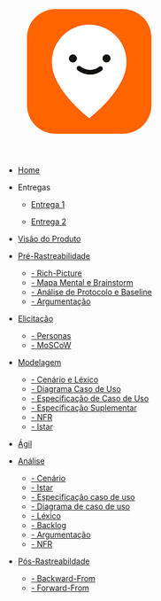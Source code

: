 <a href="/" style="text-decoration: none;">
    <img alt="Logo-moovit" src="assets/logo.png" style="border-radius: 30%; padding: 40px">
</a>

* [Home]()

* Entregas
    * [Entrega 1](./Entregas/Entrega1.md)

    * [Entrega 2](./Entregas/Entrega2.md)

* [Visão do Produto](./VisaoProduto/visaoProduto.md)

* [Pré-Rastreabilidade](./PreRastrea/Pre-rastreabilidade.md) 
    * [- Rich-Picture](./PreRastrea/RichPicture.md)
    * [- Mapa Mental e Brainstorm](./PreRastrea/Mapa-Mental.md)
    * [- Análise de Protocolo e Baseline](./PreRastrea/Baseline.md)
    * [- Argumentação](./PreRastrea/Argumetacao.md)

* [Elicitação](./Elicitacao/Elicitacao.md)
    * [- Personas](./Elicitacao/Personas.md)
    * [- MoSCoW](./Elicitacao/MoSCow.md)


* [Modelagem](./Modelagem/modelagem.md)
    * [- Cenário e Léxico](./Modelagem/CenarioLex.md)
    * [- Diagrama Caso de Uso](./Modelagem/diagrcasouso.md)
    * [- Especificação de Caso de Uso](./Modelagem/especificacaocasouso.md)
    * [- Especificação Suplementar](./Modelagem/especificacaosup.md)
    * [- NFR](./Modelagem/NFR-Framework.md)
    * [- Istar](./Modelagem/istar.md)

* [Ágil](./Agil/backlog.md)

* [Análise](./Analise/analise.md)
    * [- Cenário](./Analise/cenario.md)
    * [- Istar](./Analise/i-star.md)
    * [- Especificação caso de uso](./Analise/especificacao-caso.md)
    * [- Diagrama de caso de uso](./Analise/diagrama.md)
    * [- Léxico](./Analise/lexico.md)
    * [- Backlog](./Analise/backlog.md)
    * [- Argumentação](./Analise/argumentacao.md)
    * [- NFR](./Analise/nfr-framework.md)

* [Pós-Rastreabildade]()
    * [- Backward-From](./PosRastrea/backward-From.md)
    * [- Forward-From](./PosRastrea/forward-From.md)

